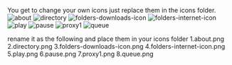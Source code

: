 You get to change your own icons just replace them in the icons folder.
![about](https://cloud.githubusercontent.com/assets/8387183/5137628/3251b2d2-7163-11e4-8540-dc2351f4ddf2.png)
![directory](https://cloud.githubusercontent.com/assets/8387183/5137631/375a601c-7163-11e4-89fb-1758f6e3c5c6.png)
![folders-downloads-icon](https://cloud.githubusercontent.com/assets/8387183/5137633/3ab5470e-7163-11e4-9834-a6622ee4895c.png)
![folders-internet-icon](https://cloud.githubusercontent.com/assets/8387183/5137634/3c1a928e-7163-11e4-879c-eef68b8205ed.png)
![play](https://cloud.githubusercontent.com/assets/8387183/5137635/3f9d1ba2-7163-11e4-8ee8-75dcf8763f23.png)
![pause](https://cloud.githubusercontent.com/assets/8387183/5137636/40c53992-7163-11e4-9fa4-bcf63df7f909.png)
![proxy1](https://cloud.githubusercontent.com/assets/8387183/5137638/429a492e-7163-11e4-93a6-c15e5e50db01.png)
![queue](https://cloud.githubusercontent.com/assets/8387183/5137639/44f5df6c-7163-11e4-9267-ebed3ffc9c49.png)

rename it as the following and place them in your icons folder
1.about.png
2.directory.png
3.folders-downloads-icon.png
4.folders-internet-icon.png
5.play.png
6.pause.png
7.proxy1.png
8.queue.png

